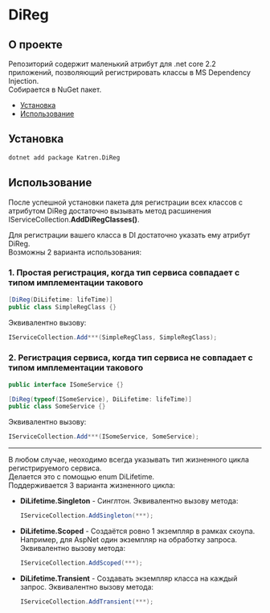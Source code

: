 # DiReg

## О проекте

Репозиторий содержит маленький атрибут для .net core 2.2 приложений, позволяющий регистрировать классы в MS Dependency Injection.  
Собирается в NuGet пакет.

- [Установка](#Установка)
- [Использование](#Использование)

## Установка

```bash
dotnet add package Katren.DiReg
```

## Использование

После успешной установки пакета для регистрации всех классов с атрибутом DiReg достаточно вызывать метод расшинения IServiceCollection.**AddDiRegClasses()**.

Для регистрации вашего класса в DI достаточно указать ему атрибут DiReg.  
Возможны 2 варианта использования:  

### 1. Простая регистрация, когда тип сервиса совпадает с типом имплементации такового

```csharp
[DiReg(DiLifetime: lifeTime)]
public class SimpleRegClass {}
```

Эквивалентно вызову:

```csharp
IServiceCollection.Add***(SimpleRegClass, SimpleRegClass);
```

### 2. Регистрация сервиса, когда тип сервиса не совпадает с типом имплементации такового

```csharp
public interface ISomeService {}

[DiReg(typeof(ISomeService), DiLifetime: lifeTime)]
public class SomeService {}
```

Эквивалентно вызову:

```csharp
IServiceCollection.Add***(ISomeService, SomeService);
```

--------
В любом случае, неоходимо всегда указывать тип жизненного цикла регистрируемого сервиса.  
Делается это с помощью enum DiLifetime.  
Поддерживается 3 варианта жизненного цикла:  

- **DiLifetime.Singleton** - Синглтон. Эквивалентно вызову метода:

    ```csharp
    IServiceCollection.AddSingleton(***);
    ```

- **DiLifetime.Scoped** - Создаётся ровно 1 экземпляр в рамках скоупа. Например, для AspNet один экземпляр на обработку запроса. Эквивалентно вызову метода:

    ```csharp
    IServiceCollection.AddScoped(***);
    ```

- **DiLifetime.Transient** - Создавать экземпляр класса на каждый запрос. Эквивалентно вызову метода:

    ```csharp
    IServiceCollection.AddTransient(***);
    ```
